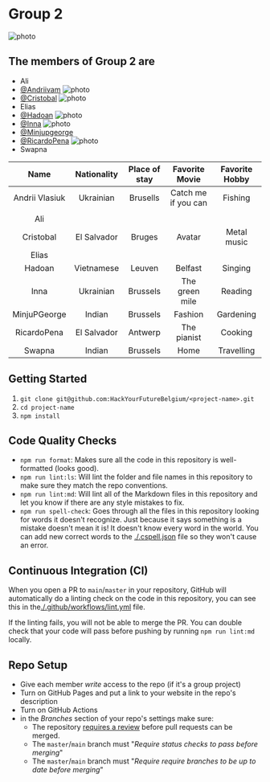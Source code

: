 # Group 2

![photo](imagesgroup/Screenshot_2022-03-16_at_20.44.31.png)

## **The members of Group 2 are**

- Ali
- [@Andriivam](/people/andriivam.md) ![photo](imagesgroup/IMG_4078.jpg)
- [@Cristobal](/people/cristobal.md)
  ![photo](imagesgroup/Screenshot_2022-03-16_at_21.13.19.png)
- Elias
- [@Hadoan](/people/hadoan.md) ![photo](imagesgroup/IMG_20220220_180930.jpg)
- [@Inna](/people/inna.md) ![photo](imagesgroup/IMG_2971.jpeg)
- [@Minjupgeorge](/people/minjujoseph.md)
- [@RicardoPena](/people/ricardopena.md) ![photo](imagesgroup/rick.jpeg)
- Swapna

|      Name      | Nationality | Place of stay |   Favorite Movie    | Favorite Hobby |
| :------------: | :---------: | :-----------: | :-----------------: | :------------: |
| Andrii Vlasiuk |  Ukrainian  |   Brusells    | Catch me if you can |    Fishing     |
|                |
|      Ali       |             |               |                     |                |
|   Cristobal    | El Salvador |    Bruges     |       Avatar        |  Metal music   |
|     Elias      |             |               |                     |                |
|     Hadoan     | Vietnamese  |    Leuven     |       Belfast       |    Singing     |
|      Inna      |  Ukrainian  |   Brussels    |   The green mile    |    Reading     |
|  MinjuPGeorge  |   Indian    |   Brussels    |       Fashion       |   Gardening    |
|  RicardoPena   | El Salvador |    Antwerp    |     The pianist     |    Cooking     |
|     Swapna     |   Indian    |   Brussels    |        Home         |   Travelling   |

<!-- describe your project -->

## Getting Started

<!-- a guide to using this repository -->

1. `git clone git@github.com:HackYourFutureBelgium/<project-name>.git`
2. `cd project-name`
3. `npm install`

## Code Quality Checks

- `npm run format`: Makes sure all the code in this repository is well-formatted
  (looks good).
- `npm run lint:ls`: Will lint the folder and file names in this repository to
  make sure they match the repo conventions.
- `npm run lint:md`: Will lint all of the Markdown files in this repository and
  let you know if there are any style mistakes to fix.
- `npm run spell-check`: Goes through all the files in this repository looking
  for words it doesn't recognize. Just because it says something is a mistake
  doesn't mean it is! It doesn't know every word in the world. You can add new
  correct words to the [./.cspell.json](./.cspell.json) file so they won't cause
  an error.

## Continuous Integration (CI)

When you open a PR to `main`/`master` in your repository, GitHub will
automatically do a linting check on the code in this repository, you can see
this in the[./.github/workflows/lint.yml](./.github/workflows/lint.yml) file.

If the linting fails, you will not be able to merge the PR. You can double check
that your code will pass before pushing by running `npm run lint:md` locally.

## Repo Setup

- Give each member _write_ access to the repo (if it's a group project)
- Turn on GitHub Pages and put a link to your website in the repo's description
- Turn on GitHub Actions
- in the _Branches_ section of your repo's settings make sure:
  - The repository
    [requires a review](https://github.blog/2018-03-23-require-multiple-reviewers/)
    before pull requests can be merged.
  - The `master`/`main` branch must "_Require status checks to pass before
    merging_"
  - The `master`/`main` branch must "_Require require branches to be up to date
    before merging_"
